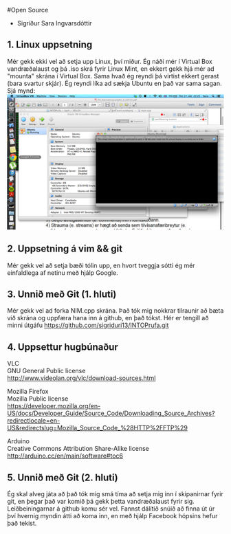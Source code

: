 #Open Source

<ul>
<li>Sigríður Sara Ingvarsdóttir</li>
</ul>

## 1. Linux uppsetning

Mér gekk ekki vel að setja upp Linux, því miður. Ég náði mér í Virtual Box vandræðalaust og þá .iso skrá fyrir Linux Mint, en ekkert gekk hjá mér ad "mounta" skrána í Virtual Box. Sama hvað ég reyndi þá virtist ekkert gerast (bara svartur skjár). Ég reyndi líka ad sækja Ubuntu en það var sama sagan.
Sjá mynd: ![Alt text](ScreenShot.png "Mynd 1. Skjáskot.") 

## 2. Uppsetning á vim && git

Mér gekk vel að setja bæði tólin upp, en hvort tveggja sótti ég mér einfaldlega af netinu með hjálp Google.

## 3. Unnið með Git (1. hluti)

Mér gekk vel ad forka NIM.cpp skrána. Það tók mig nokkrar tilraunir að bæta við skrána og uppfæra hana inn á github, en það tókst. Hér er tengill að minni útgáfu https://github.com/sigriduri13/INTOPrufa.git

## 4. Uppsettur hugbúnaður

VLC  
GNU General Public license  
http://www.videolan.org/vlc/download-sources.html


Mozilla Firefox  
Mozilla Public license  
https://developer.mozilla.org/en-US/docs/Developer_Guide/Source_Code/Downloading_Source_Archives?redirectlocale=en-US&redirectslug=Mozilla_Source_Code_%28HTTP%2FFTP%29


Arduino  
Creative Commons Attribution Share-Alike license  
http://arduino.cc/en/main/software#toc6

## 5. Unnið með Git (2. hluti)

Ég skal alveg játa að það tók mig smá tíma að setja mig inn í skipanirnar fyrir git, en þegar það var komið þá gekk þetta vandræðalaust fyrir sig. Leiðbeiningarnar á github komu sér vel. Fannst dálítið snúið að finna út úr því hvernig myndin átti að koma inn, en með hjálp Facebook hópsins hefur það tekist.
